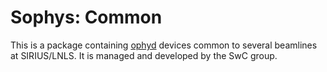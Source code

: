 # Sophys: Common

This is a package containing [ophyd](https://github.com/bluesky/ophyd) devices common to several beamlines at SIRIUS/LNLS. It is managed and developed by the SwC group.
